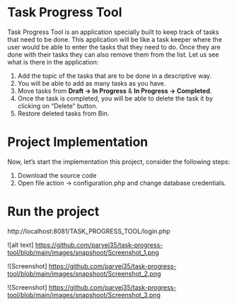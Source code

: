 # Task Progress Tool
Task Progress Tool is an application specially built to keep track of tasks that need to be done. This application will be like a task keeper where the user would be able to enter the tasks that they need to do. Once they are done with their tasks they can also remove them from the list. Let us see what is there in the application:

1) Add the topic of the tasks that are to be done in a descriptive way.
2) You will be able to add as many tasks as you have.
3) Move tasks from <b>Draft -> In Progress</b> & <b>In Progress -> Completed</b>.
4) Once the task is completed, you will be able to delete the task it by clicking on “Delete” button.
5) Restore deleted tasks from Bin.

# Project Implementation
Now, let’s start the implementation this project, consider the following steps:

1) Download the source code
2) Open file action -> configuration.php and change database credentials.

# Run the project
http://localhost:8081/TASK_PROGRESS_TOOL/login.php

![alt text] https://github.com/parvej35/task-progress-tool/blob/main/images/snapshoot/Screenshot_1.png

![Screenshot] https://github.com/parvej35/task-progress-tool/blob/main/images/snapshoot/Screenshot_2.png

![Screenshot] https://github.com/parvej35/task-progress-tool/blob/main/images/snapshoot/Screenshot_3.png
